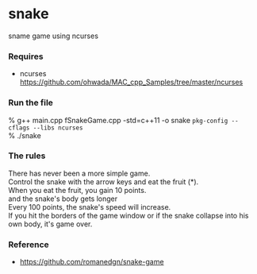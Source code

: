 snake
===============

sname game using ncurses <br/>

### Requires <br/>
- ncurses <br/>
https://github.com/ohwada/MAC_cpp_Samples/tree/master/ncurses <br/>

### Run the file <br/>
% g++  main.cpp  fSnakeGame.cpp -std=c++11 -o snake  `pkg-config --cflags --libs ncurses` <br/>
% ./snake <br/>

### The rules
There has never been a more simple game.  <br/>
Control the snake with the arrow keys and eat the fruit (*).  <br/>When you eat the fruit, you gain 10 points. <br/>
and the snake's body gets longer  <br/>
Every 100 points, the snake's speed will increase.  <br/>
If you hit the borders of the game window or if the snake collapse into his own body, it's game over. <br/>


### Reference <br/>
- https://github.com/romanedgn/snake-game

